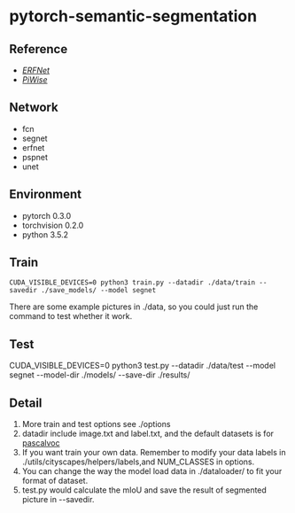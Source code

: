 # pytorch-semantic-segmentation
## Reference
- *[ERFNet](https://github.com/Eromera/erfnet_pytorch)*
- *[PiWise](https://github.com/bodokaiser/piwise)*
## Network
- fcn
- segnet
- erfnet
- pspnet
- unet
## Environment
- pytorch 0.3.0
- torchvision 0.2.0
- python 3.5.2
## Train
 `CUDA_VISIBLE_DEVICES=0 python3 train.py --datadir ./data/train --savedir ./save_models/ --model segnet`  
 
 There are some example pictures in ./data, so you could just run the command to test whether it  work.

## Test
 CUDA_VISIBLE_DEVICES=0 python3 test.py --datadir ./data/test  --model segnet --model-dir ./models/ --save-dir ./results/

## Detail
1. More train and test options see ./options
2. datadir include image.txt and label.txt, and the default datasets is for [pascalvoc](http://host.robots.ox.ac.uk/pascal/VOC/voc2012/segexamples/index.html)
3. If you want train your own data. Remember to modify your data labels in ./utils/cityscapes/helpers/labels,and NUM_CLASSES in options.
4. You can change the way the model load data in ./dataloader/ to fit your format of dataset. 
5. test.py would calculate the mIoU and save the result of segmented picture in --savedir.
